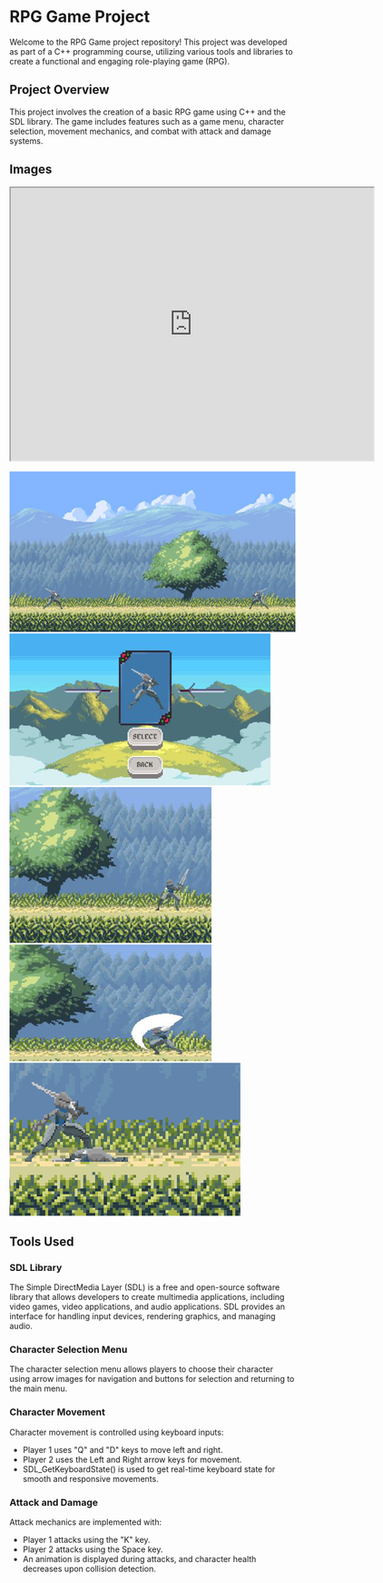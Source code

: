 # RPG Game Project

Welcome to the RPG Game project repository! This project was developed as part of a C++ programming course, utilizing various tools and libraries to create a functional and engaging role-playing game (RPG).


## Project Overview

This project involves the creation of a basic RPG game using C++ and the SDL library. The game includes features such as a game menu, character selection, movement mechanics, and combat with attack and damage systems.

## Images
<div align="left">

<iframe src="https://drive.google.com/file/d/14GZQ9ddEChWRAuJqyQUONSqygPDM6Kg9/preview" width="640" height="480" allow="autoplay"></iframe>

![alt text](image-1.png)
![alt text](image.png)
![alt text](image-2.png)
![alt text](image-3.png)
![alt text](image-4.png)

</div>

## Tools Used

### SDL Library

The Simple DirectMedia Layer (SDL) is a free and open-source software library that allows developers to create multimedia applications, including video games, video applications, and audio applications. SDL provides an interface for handling input devices, rendering graphics, and managing audio.


### Character Selection Menu

The character selection menu allows players to choose their character using arrow images for navigation and buttons for selection and returning to the main menu.

### Character Movement

Character movement is controlled using keyboard inputs:
- Player 1 uses "Q" and "D" keys to move left and right.
- Player 2 uses the Left and Right arrow keys for movement.
- SDL_GetKeyboardState() is used to get real-time keyboard state for smooth and responsive movements.

### Attack and Damage

Attack mechanics are implemented with:
- Player 1 attacks using the "K" key.
- Player 2 attacks using the Space key.
- An animation is displayed during attacks, and character health decreases upon collision detection.

